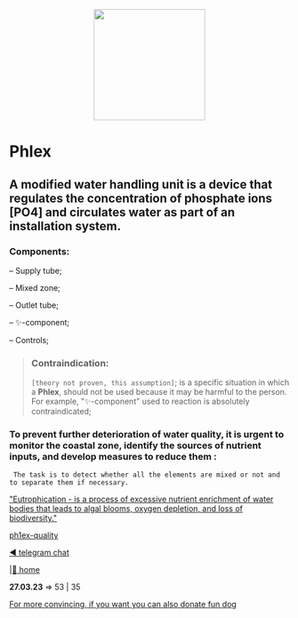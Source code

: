 <div id="header" align="center">
  <img src="https://a1ex-13.github.io/Phlex/phl.jpg" width="200"/>
</div>

#  Phlex 

## A modified water handling unit is a device that regulates the concentration of phosphate ions [PO4] and circulates water as part of an installation system.

### Components:

– Supply tube;

– Mixed zone;

– Outlet tube;

– ✨-component;

– Controls;

> ###  Contraindication:
> `[theory not proven, this assumption]`; 
> is a specific situation in which a **Phlex**, should not be used because it may be harmful to the person. 
> For example, "✨-component" used to reaction is absolutely contraindicated;

### To prevent further deterioration of water quality, it is urgent to monitor the coastal zone, identify the sources of nutrient inputs, and develop measures to reduce them :
```
 The task is to detect whether all the elements are mixed or not and to separate them if necessary.
```
["Eutrophication - is a process of excessive nutrient enrichment of water bodies that leads to algal blooms, oxygen depletion, and loss of biodiversity."](https://en.wikipedia.org/wiki/Eutrophication)

[ph1ex-quality](http://a1ex-13.github.io/Phlex/combine.jpg)

[◀️ telegram chat](https://t.me/ph1ex)

|[🚪 home](https://a1ex-13.github.io)

**27.03.23**  => 53 | 35


 [For more convincing, if you want you can also donate fun dog](https://a1ex-13.github.io/me/DOGE.jpg)


